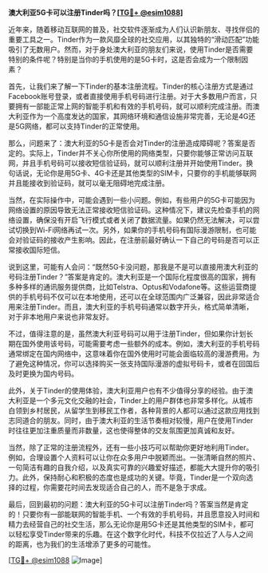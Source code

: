 **澳大利亚5G卡可以注册Tinder吗？[[TG💪+ @esim1088](https://t.me/s/esim1088)]**

近年来，随着移动互联网的普及，社交软件逐渐成为人们认识新朋友、寻找伴侣的重要工具之一。Tinder作为一款风靡全球的社交应用，以其独特的“滑动匹配”功能吸引了无数用户。然而，对于身处澳大利亚的朋友们来说，使用Tinder是否需要特别的条件呢？特别是当你的手机使用的是5G卡时，这是否会成为一个限制因素？

首先，让我们来了解一下Tinder的基本注册流程。Tinder的核心注册方式是通过Facebook账号登录，或者直接使用手机号码进行注册。对于大多数用户而言，只要拥有一部能正常上网的智能手机和有效的手机号码，就可以顺利完成注册。而澳大利亚作为一个高度发达的国家，其网络环境和通信设施非常完善，无论是4G还是5G网络，都可以支持Tinder的正常使用。

那么，问题来了：澳大利亚的5G卡是否会对Tinder的注册造成障碍呢？答案是否定的。实际上，Tinder并不关心你所使用的网络类型，只要你能够正常访问互联网，并且手机号码可以接收短信验证码，就可以顺利注册并开始使用Tinder。换句话说，无论你是用5G卡、4G卡还是其他类型的SIM卡，只要你的手机能够联网并且能接收到验证码，就可以毫无阻碍地完成注册。

当然，在实际操作中，可能会遇到一些小问题。例如，有些用户的5G卡可能因为网络设置的原因导致无法正常接收短信验证码。这种情况下，建议先检查手机的网络设置，确保没有开启飞行模式或者关闭了数据流量。如果仍然无法解决，可以尝试切换到Wi-Fi网络再试一次。另外，如果你的手机号码有国际漫游限制，也可能会对验证码的接收产生影响。因此，在注册前最好确认一下自己的号码是否可以正常接收国际短信。

说到这里，可能有人会问：“既然5G卡没问题，那我是不是可以直接用澳大利亚的号码注册Tinder？”答案是肯定的。澳大利亚是一个国际化程度很高的国家，拥有多种多样的通讯服务提供商，比如Telstra、Optus和Vodafone等。这些运营商提供的手机号码不仅可以在本地使用，还可以在全球范围内广泛兼容，因此非常适合用来注册Tinder。而且，澳大利亚的手机号码通常以数字开头，格式简单清晰，对于非本地用户来说也非常友好。

不过，值得注意的是，虽然澳大利亚号码可以用于注册Tinder，但如果你计划长期在国外使用该号码，可能需要考虑一些额外的成本。例如，澳大利亚的手机号码通常绑定在国内网络中，这意味着你在国外使用时可能会面临较高的漫游费用。为了避免这种情况，你可以选择购买一张支持国际漫游的虚拟号码卡，或者在回国后及时更换为国内号码。

此外，关于Tinder的使用体验，澳大利亚用户也有不少值得分享的经验。由于澳大利亚是一个多元文化交融的社会，Tinder上的用户群体也非常多样化。从城市白领到乡村居民，从留学生到移民工作者，各种背景的人都可以通过这款应用找到志同道合的朋友。同时，由于澳大利亚的生活节奏相对较慢，用户在使用Tinder时往往更加注重质量而非数量，这也使得整体的交友氛围更加真诚和友好。

当然，除了正常的注册流程外，还有一些小技巧可以帮助你更好地利用Tinder。例如，合理设置个人资料可以让你在众多用户中脱颖而出。一张清晰自然的照片、一句简洁有趣的自我介绍，以及真实可靠的兴趣爱好描述，都能大大提升你的吸引力。此外，保持耐心和积极的态度也是成功的关键。毕竟，Tinder是一个双向选择的过程，你需要花时间去发现适合自己的人，而不是急于求成。

最后，回到最初的问题：澳大利亚的5G卡可以注册Tinder吗？答案当然是肯定的！只要你有一部能联网的智能手机、一个有效的手机号码，并且愿意投入时间和精力去经营自己的社交生活，那么无论你是用5G卡还是其他类型的SIM卡，都可以轻松享受Tinder带来的乐趣。在这个数字化时代，科技不仅拉近了人与人之间的距离，也为我们的生活增添了更多的可能性。

[[TG💪+ @esim1088](https://t.me/s/esim1088) ![Image](https://i.postimg.cc/4NQfJmqS/Snipaste-2025-05-13-00-14-12.png)]